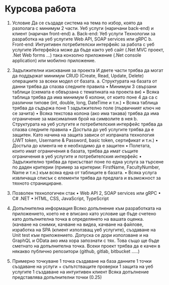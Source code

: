 # Курсова работа

1.	Условие
Да се създаде система на тема по избор, която да разполага с минимум 2 части. Уеб услуги (наричани back-end) и клиент (наричан front-end)
a.	Back-end: Уеб услуги 
Технологии за разработка на уеб услугите Web API, SOAP services или gRPC
b.	Front-end: Интуитивен потребителски интерфейс за работа с уеб услугите
Интерфейса може да бъде както уеб сайт (.Net MVC проект, .Net Web forms …) така конзолно приложение (.Net console application) или мобилно приложение.

2.	Задължителни изисквания за проекта
И двете части трябва да могат да поддържат минимум CRUD (Create, Read, Update, Delete) операциите за всеки модел от базата.
a.	Структурата на базата от данни трябва да спазва следните правила
•	Минимум 3 свързани таблици (схемата е обвързана с тематиката на проекта ви)
•	Всяка таблица трябва да има минимум 6 колони, от които поне 4 да са с различни типове (int, double, long, DateTime и т.н.)
•	Всяка таблица трябва да съдържа поне 1 задължително поле (първичният ключ не се зачита)
•	Всяка текстова колона (ако има такава) трябва да има ограничение за максималния брой на символите в нея
b.	Структурата на уеб услугите и потребителския интерфейс трябва да спазва следните правила
•	Достъпа до уеб услугите трябва да е защитен. Като начина на защита зависи от изпраната технология (JWT token, Username & Password, basic token, сертификат и т.н.)
•	Достъпа до клиента не е необходимо да е защитен
•	Полетата, които имат ограничения в базата, трябва да имат същите ограничения в уеб услугите и потребителския интерфейс
•	Задължително трябва да присъстват поне по една услуга за търсене по даден критерии (пример за критерии: FirstName, FacultyNumber, Name и т.н.) към всяка една от таблиците в базата.
•	Всяка услуга извличаща списък с елементи трябва да предлага и възможност за тяхното странициране.

3.	Позволен технологичен стак
•	Web API 2, SOAP services или gRPC
•	C# .NET
•	HTML, CSS, JavaScript, TypeScript

4.	Допълнителна информация
Всяко допълнение към разработката на приложението, което не е вписано като условие ще бъде счетено като допълнителна точка в определянето на вашата оценка. (качване на снимки, качване на видеа, качване на файлове, изработка на SPA (клиент използващ уеб услугите), създаване на Unit test към приложението.
Допуска се дори използване и на GraphQL и OData ако има хора запознати с тях. Това също ще бъде сметнато на допълнителна точка.
Всеки проект трябва да е качен в някакво публично репозитори (github, gitlab, bitbucket …..)

5.	Примерно точкуване
1 точка създаване на база данните
1 точки създаване на услуги + съпътстващите проверки
1 защита на уеб услугите
1 създаване на интуитивен клиент
Всяка допълнение представлява допълнителни точки (0.25)
